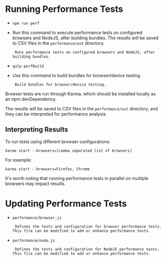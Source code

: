 # Running Performance Tests

* `npm run perf` 

- Run this command to execute performance tests on configured browsers and NodeJS, after building bundles. The results will be saved to CSV files in the `performance/out` directory.

       Runs performance tests on configured browsers and NodeJS, after building bundles.

* `gulp perfBuild` 

- Use this command to build bundles for browser/device testing.

       Build bundles for browser/device testing.

Browser tests are run through Karma, which should be installed locally as an npm devDependency.

The results will be saved to CSV files in the `performance/out` directory, and they can be interpreted for performance analysis.

## Interpreting Results

To run tests using different browser configurations:

`karma start --browsers=[comma separated list of browsers]`

For example:

`karma start --browsers=Firefox, Chrome`

It's worth noting that running performance tests in parallel on multiple browsers may impact results.

# Updating Performance Tests

* `performance/browser.js`

       Defines the tests and configuration for browser performance tests. This file can be modified to add or enhance performance tests.

* `performance/node.js`

       Defines the tests and configuration for NodeJS performance tests. This file can be modified to add or enhance performance tests.

